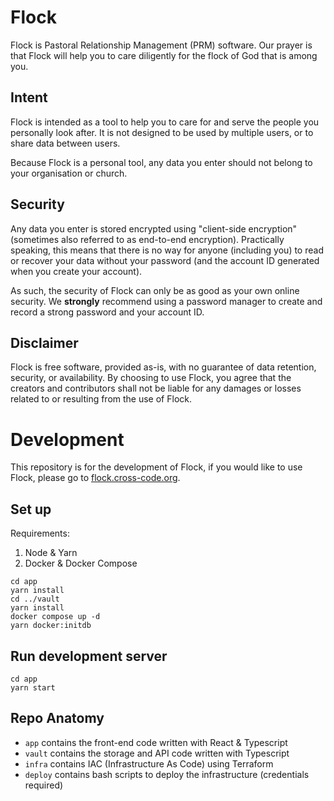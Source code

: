 # Flock

Flock is Pastoral Relationship Management (PRM) software. Our prayer is that
Flock will help you to care diligently for the flock of God that is among you.

## Intent

Flock is intended as a tool to help you to care for and serve the people you
personally look after. It is not designed to be used by multiple users,
or to share data between users.

Because Flock is a personal tool, any data you enter should not belong to your
organisation or church.

## Security

Any data you enter is stored encrypted using "client-side encryption"
(sometimes also referred to as end-to-end encryption). Practically speaking,
this means that there is no way for anyone (including you) to read or recover
your data without your password (and the account ID generated when you create
your account).

As such, the security of Flock can only be as good as your own online security.
We **strongly** recommend using a password manager to create and record a
strong password and your account ID.

## Disclaimer

Flock is free software, provided as-is, with no guarantee of data retention,
security, or availability. By choosing to use Flock, you agree that the
creators and contributors shall not be liable for any damages or losses
related to or resulting from the use of Flock.

# Development

This repository is for the development of Flock, if you would like to use Flock,
please go to [flock.cross-code.org](https://flock.cross-code.org/).

## Set up

Requirements:
1. Node & Yarn
1. Docker & Docker Compose

```shell script
cd app
yarn install
cd ../vault
yarn install
docker compose up -d
yarn docker:initdb
```

## Run development server
```shell script
cd app
yarn start
```

## Repo Anatomy

* `app` contains the front-end code written with React & Typescript
* `vault` contains the storage and API code written with Typescript
* `infra` contains IAC (Infrastructure As Code) using Terraform
* `deploy` contains bash scripts to deploy the infrastructure
  (credentials required)
